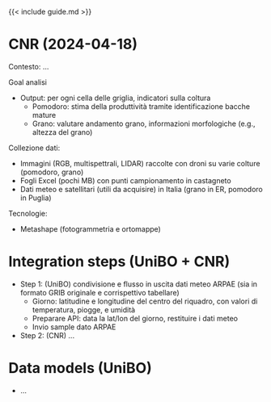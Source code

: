 {{< include guide.md >}}

# CNR (2024-04-18)

Contesto: ...

Goal analisi

- Output: per ogni cella delle griglia, indicatori sulla coltura
    - Pomodoro: stima della produttività tramite identificazione bacche mature 
    - Grano: valutare andamento grano, informazioni morfologiche (e.g., altezza del grano)

Collezione dati:

- Immagini (RGB, multispettrali, LIDAR) raccolte con droni su varie colture (pomodoro, grano)
- Fogli Excel (pochi MB) con punti campionamento in castagneto
- Dati meteo e satellitari (utili da acquisire) in Italia (grano in ER, pomodoro in Puglia)

Tecnologie:

- Metashape (fotogrammetria e ortomappe)

# Integration steps (UniBO + CNR)

- Step 1: (UniBO) condivisione e flusso in uscita dati meteo ARPAE (sia in formato GRIB originale e corrispettivo tabellare)
    - Giorno: latitudine e longitudine del centro del riquadro, con valori di temperatura, piogge, e umidità
    - Preparare API: data la lat/lon del giorno, restituire i dati meteo
    - Invio sample dato ARPAE
- Step 2: (CNR) ...

# Data models (UniBO)

- ...